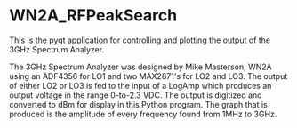 # WN2A_RFPeakSearch
This is the pyqt application for controlling and plotting the output of the 3GHz Spectrum Analyzer.

The 3GHz Spectrum Analyzer was designed by Mike Masterson, WN2A using an ADF4356 for LO1 and two MAX2871's for LO2 and LO3. The output of either LO2 or LO3 is fed to the input of a LogAmp which produces an output voltage in the range 0-to-2.3 VDC. The output is digitized and converted to dBm for display in this Python program. The graph that is produced is the amplitude of every frequency found from 1MHz to 3GHz.
